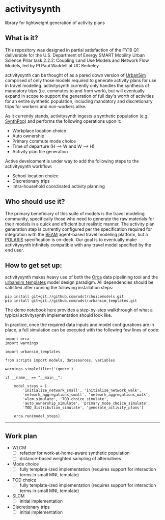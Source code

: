 # activitysynth
library for lightweight generation of activity plans

## What is it?
This repository was designed in partial satisfaction of the FY19 Q1 deliverable for the U.S. Department of Energy SMART Mobility Urban Science Pillar task 2.2.2: Coupling Land Use Models and Network Flow Models, led by PI Paul Waddell at UC Berkeley.

activitysynth can be thought of as a pared down version of [UrbanSim](https://github.com/UDST/urbansim) comprised of only those models required to generate activity plans for use in travel modeling. activitysynth currently only handles the synthesis of mandatory trips (i.e. commutes to and from work), but will eventually expand in scope to support the generation of full day's worth of activities for an entire synthetic population, including mandatory and discretionary trips for workers and non-workers alike. 

As it currently stands, activitysynth ingests a synthetic population (e.g. [SynthPop](https://github.com/UDST/synthpop)) and performs the following operations upon it:

- Workplace location choice
- Auto ownership
- Primary commute mode choice
- Time of departure (H --> W and W --> H)
- Activity plan file generation

Active development is under way to add the following steps to the activitysynth workflow:

- School location choice 
- Discretionary trips
- Intra-household coordinated activity planning

## Who should use it?
The primary beneficiary of this suite of models is the travel modeling community, specifically those who need to generate the raw materials for their models in a quick and efficient but realistic manner. The activity plan generation step is currently configured per the specification required for integration with the [BEAM](https://github.com/LBNL-UCB-STI/beam) agent-based travel modeling platform, but a [POLARIS](https://github.com/anl-polaris/polaris) specification is on-deck. Our goal is to eventually make activitysynth infinitely compatible with any travel model specified by the end user.

## How to get set up:
activitysynth makes heavy use of both the [Orca](https://github.com/UDST/orca) data pipelining tool and the [urbansim_templates](https://github.com/UDST/urbansim_templates) model design paradigm. All dependencies should be satisfied after running the following installation steps:
```
pip install git+git://github.com/udst/choicemodels.git
pip install git+git://github.com/udst/urbansim_templates.git
```
The demo notebook [here](https://github.com/ual/activitysynth/blob/master/notebooks/run_all_demo.ipynb) provides a step-by-step walkthrough of what a typical activitysynth implementation should look like.

In practice, once the required data inputs and model configurations are in place, a full simulation can be executed with the following few lines of code:
```
import orca
import warnings

import urbansim_templates

from scripts import models, datasources, variables

warnings.simplefilter('ignore')

if __name__ == "__main__":

    model_steps = [
        'initialize_network_small', 'initialize_network_walk',
        'network_aggregations_small', 'network_aggregations_walk',
        'wlcm_simulate', 'TOD_choice_simulate',
        'auto_ownership_simulate', 'primary_mode_choice_simulate',
        'TOD_distribution_simulate', 'generate_activity_plans']

    orca.run(model_steps)
```


______________________________________
## Work plan
 - WLCM
   - [ ] refactor for work-at-home-aware synthetic population
   - [ ] distance-based weighted sampling of alternatives
 - Mode choice
   - [ ] fully template-ized implementation (requires support for interaction terms in small MNL template)
 - TOD choice
   - [ ] fully template-ized implementation (requires support for interaction terms in small MNL template)
 - SLCM
   - [ ] initial implementation
 - Discretionary trips
   - [ ] initial implementation
